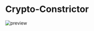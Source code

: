 # Crypto-Constrictor

![preview](https://ipfs.io/ipfs/QmWS49d3XjUtDxkjGFV7S2FMz5vNz3fVffdgqcVXC6z8mj)
